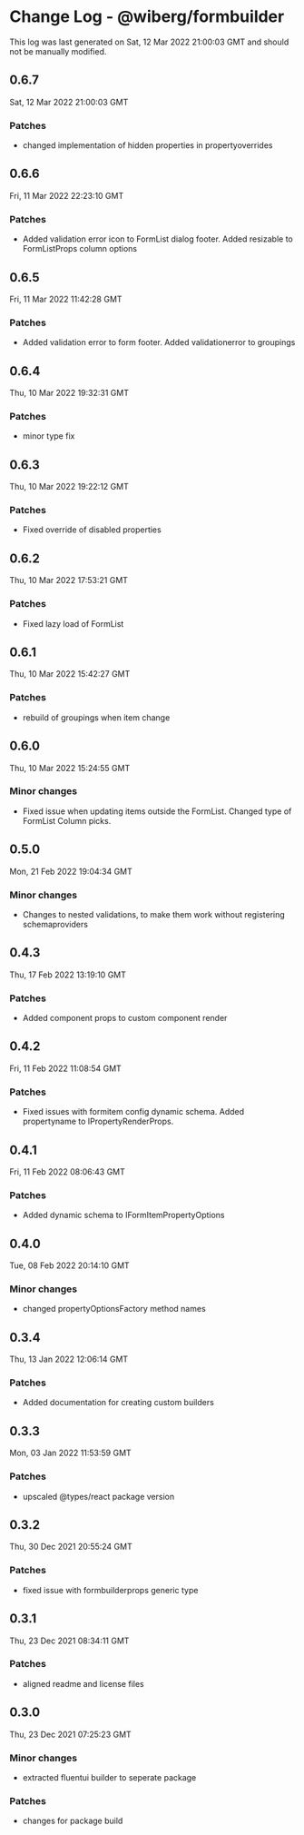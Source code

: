 # Change Log - @wiberg/formbuilder

This log was last generated on Sat, 12 Mar 2022 21:00:03 GMT and should not be manually modified.

## 0.6.7
Sat, 12 Mar 2022 21:00:03 GMT

### Patches

- changed implementation of hidden properties in propertyoverrides

## 0.6.6
Fri, 11 Mar 2022 22:23:10 GMT

### Patches

- Added validation error icon to FormList dialog footer. Added resizable to FormListProps column options

## 0.6.5
Fri, 11 Mar 2022 11:42:28 GMT

### Patches

- Added validation error to form footer. Added validationerror to groupings

## 0.6.4
Thu, 10 Mar 2022 19:32:31 GMT

### Patches

- minor type fix

## 0.6.3
Thu, 10 Mar 2022 19:22:12 GMT

### Patches

- Fixed override of disabled properties

## 0.6.2
Thu, 10 Mar 2022 17:53:21 GMT

### Patches

- Fixed lazy load of FormList

## 0.6.1
Thu, 10 Mar 2022 15:42:27 GMT

### Patches

- rebuild of groupings when item change

## 0.6.0
Thu, 10 Mar 2022 15:24:55 GMT

### Minor changes

- Fixed issue when updating items outside the FormList. Changed type of FormList Column picks.

## 0.5.0
Mon, 21 Feb 2022 19:04:34 GMT

### Minor changes

- Changes to nested validations, to make them work without registering schemaproviders

## 0.4.3
Thu, 17 Feb 2022 13:19:10 GMT

### Patches

- Added component props to custom component render

## 0.4.2
Fri, 11 Feb 2022 11:08:54 GMT

### Patches

- Fixed issues with formitem config dynamic schema. Added propertyname to IPropertyRenderProps.

## 0.4.1
Fri, 11 Feb 2022 08:06:43 GMT

### Patches

- Added dynamic schema to IFormItemPropertyOptions

## 0.4.0
Tue, 08 Feb 2022 20:14:10 GMT

### Minor changes

- changed propertyOptionsFactory method names

## 0.3.4
Thu, 13 Jan 2022 12:06:14 GMT

### Patches

-  Added documentation for creating custom builders

## 0.3.3
Mon, 03 Jan 2022 11:53:59 GMT

### Patches

- upscaled @types/react package version

## 0.3.2
Thu, 30 Dec 2021 20:55:24 GMT

### Patches

- fixed issue with formbuilderprops generic type

## 0.3.1
Thu, 23 Dec 2021 08:34:11 GMT

### Patches

- aligned readme and license files

## 0.3.0
Thu, 23 Dec 2021 07:25:23 GMT

### Minor changes

- extracted fluentui builder to seperate package

### Patches

- changes for package build

